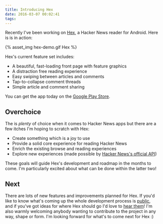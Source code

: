 ```yaml
---
title: Introducing Hex
date: 2016-03-07 00:02:41
tags:
---
```

Recently I've been working on [Hex][Hex Play Store], a Hacker News reader for Android. Here is is in action: 

{% asset_img hex-demo.gif Hex %}

Hex's current feature set includes:

- A beautiful, fast-loading front page with feature graphics
- A distraction free reading experience
- Easy swiping between articles and comments
- Tap-to-collapse comment threads
- Simple article and comment sharing

You can get the app today on the [Google Play Store][Hex Play Store].

## Overchoice

The is _plenty_ of choice when it comes to Hacker News apps but there are a few itches I'm hoping to scratch with Hex:

- Create something which is a joy to use
- Provide a solid core experience for reading Hacker News
- Enrich the existing browse and reading experiences
- Explore new experiences (made possible by [Hacker News's official API][Hacker News API GitHub])

These goals will guide Hex's development and roadmap in the months to come. I'm particularly excited about what can be done within the latter two!

## Next

There are lots of new features and improvements planned for Hex. If you'd like to know what's coming up the whole development process is [public][Hex Github], and if you've got ideas for where Hex should go I'd love to [hear them][Hex GitHub Issues]! I'm also warmly welcoming anybody wanting to contribute to the project in any way, shape or form. I'm looking forward for what's to come next for Hex :)

[Hex Play Store]: https://play.google.com/store/apps/details?id=com.hexforhn.hex
[Hacker News API GitHub]: https://github.com/HackerNews/API
[Hex Github]: https://github.com/longdivision/hex
[Hex GitHub Issues]: https://github.com/longdivision/hex/issues
[Hex API GitHub]: https://github.com/longdivision/hex-api

